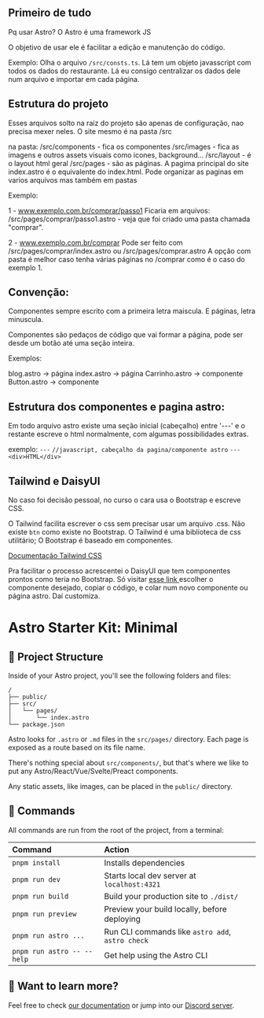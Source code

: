 ## Primeiro de tudo

Pq usar Astro? O Astro é uma framework JS

O objetivo de usar ele é facilitar a edição e manutenção do código.

Exemplo: Olha o arquivo `/src/consts.ts`. Lá tem um objeto javasscript com todos os dados do restaurante. Lá eu consigo centralizar os dados dele num arquivo e importar em cada página.


## Estrutura do projeto

Esses arquivos solto na raiz do projeto são apenas de configuração, nao precisa mexer neles. O site mesmo é na pasta /src

na pasta:
/src/components - fica os componentes
/src/images - fica as imagens e outros assets visuais como icones, background...
/src/layout - é o layout html geral
/src/pages - são as páginas. A pagima principal do site index.astro é o equivalente do index.html. Pode organizar as paginas em varios arquivos mas também em pastas

Exemplo:

1 - www.exemplo.com.br/comprar/passo1
Ficaria em arquivos: /src/pages/comprar/passo1.astro - veja que foi criado uma pasta chamada "comprar".

2 - www.exemplo.com.br/comprar
Pode ser feito com /src/pages/comprar/index.astro ou /src/pages/comprar.astro
A opção com pasta é melhor caso tenha várias páginas no /comprar como é o caso do exemplo 1.


## Convenção:
Componentes sempre escrito com a primeira letra maiscula. E páginas, letra minuscula.

Componentes são pedaços de código que vai formar a página, pode ser desde um botão até uma seção inteira.

Exemplos:

blog.astro -> página
index.astro -> página
Carrinho.astro -> componente
Button.astro -> componente

## Estrutura dos componentes e pagina astro:

Em todo arquivo astro existe uma seção inicial (cabeçalho) entre '---' e o restante escreve o html normalmente, com algumas possibilidades extras.

exemplo:
`---`
`//javascript, cabeçalho da pagina/componente astro`
`---`
`<div>HTML</div>`

## Tailwind e DaisyUI

No caso foi decisão pessoal, no curso o cara usa o Bootstrap e escreve CSS.

O Tailwind facilita escrever o css sem precisar usar um arquivo .css. Não existe `btn` como existe no Bootstrap. O Tailwind é uma biblioteca de css utilitário; O Bootstrap é baseado em componentes.

[Documentação Tailwind CSS](https://tailwindcss.com/docs/)

 Pra facilitar o processo acrescentei o DaisyUI que tem componentes prontos como teria no Bootstrap. Só visitar [esse link ](https://daisyui.com/components/?lang=pt) escolher o componente desejado, copiar o código, e colar num novo componente ou página astro. Daí customiza.


# Astro Starter Kit: Minimal

## 🚀 Project Structure

Inside of your Astro project, you'll see the following folders and files:

```text
/
├── public/
├── src/
│   └── pages/
│       └── index.astro
└── package.json
```

Astro looks for `.astro` or `.md` files in the `src/pages/` directory. Each page is exposed as a route based on its file name.

There's nothing special about `src/components/`, but that's where we like to put any Astro/React/Vue/Svelte/Preact components.

Any static assets, like images, can be placed in the `public/` directory.

## 🧞 Commands

All commands are run from the root of the project, from a terminal:

| Command                   | Action                                           |
| :------------------------ | :----------------------------------------------- |
| `pnpm install`             | Installs dependencies                            |
| `pnpm run dev`             | Starts local dev server at `localhost:4321`      |
| `pnpm run build`           | Build your production site to `./dist/`          |
| `pnpm run preview`         | Preview your build locally, before deploying     |
| `pnpm run astro ...`       | Run CLI commands like `astro add`, `astro check` |
| `pnpm run astro -- --help` | Get help using the Astro CLI                     |

## 👀 Want to learn more?

Feel free to check [our documentation](https://docs.astro.build) or jump into our [Discord server](https://astro.build/chat).
